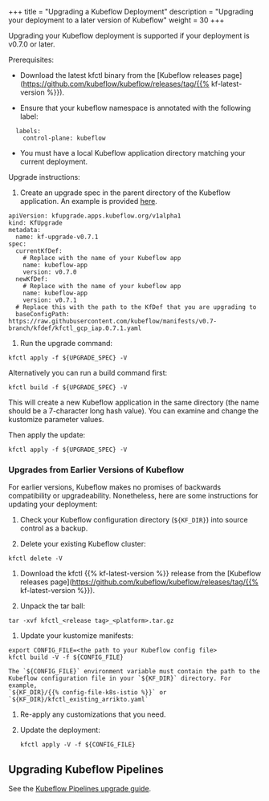 +++
title = "Upgrading a Kubeflow Deployment"
description = "Upgrading your deployment to a later version of Kubeflow"
weight = 30
+++

Upgrading your Kubeflow deployment is supported if your deployment is v0.7.0 or later.

Prerequisites:

* Download the latest kfctl binary from the
  [Kubeflow releases page](https://github.com/kubeflow/kubeflow/releases/tag/{{% kf-latest-version %}}).

* Ensure that your kubeflow namespace is annotated with the following label:
```
  labels:
    control-plane: kubeflow
```
* You must have a local Kubeflow application directory matching your current
   deployment.

Upgrade instructions:

1. Create an upgrade spec in the parent directory of the Kubeflow application. An example is provided
[here](https://github.com/kubeflow/manifests/blob/v0.7-branch/kfdef/kfctl_upgrade_gcp_iap_0.7.1.yaml).

```
apiVersion: kfupgrade.apps.kubeflow.org/v1alpha1
kind: KfUpgrade
metadata:
  name: kf-upgrade-v0.7.1
spec:
  currentKfDef:
    # Replace with the name of your Kubeflow app
    name: kubeflow-app
    version: v0.7.0
  newKfDef:
    # Replace with the name of your kubeflow app
    name: kubeflow-app
    version: v0.7.1
  # Replace this with the path to the KfDef that you are upgrading to
  baseConfigPath: https://raw.githubusercontent.com/kubeflow/manifests/v0.7-branch/kfdef/kfctl_gcp_iap.0.7.1.yaml
```
1. Run the upgrade command:

```
kfctl apply -f ${UPGRADE_SPEC} -V
```

Alternatively you can run a build command first:
```
kfctl build -f ${UPGRADE_SPEC} -V
```

This will create a new Kubeflow application in the same directory (the name
should be a 7-character long hash value). You can examine and change the
kustomize parameter values.

Then apply the update:
```
kfctl apply -f ${UPGRADE_SPEC} -V
```


### Upgrades from Earlier Versions of Kubeflow

For earlier versions, Kubeflow makes no promises of backwards compatibility or 
upgradeability. Nonetheless, here are some instructions for updating your deployment:

1. Check your Kubeflow configuration directory (`${KF_DIR}`) into source control
  as a backup.

1. Delete your existing Kubeflow cluster:

  ```  
  kfctl delete -V 
  ```

    

1. Download the kfctl {{% kf-latest-version %}} release from the
  [Kubeflow releases 
  page](https://github.com/kubeflow/kubeflow/releases/tag/{{% kf-latest-version %}}).

1. Unpack the tar ball:

  ```
  tar -xvf kfctl_<release tag>_<platform>.tar.gz
  ```

1. Update your kustomize manifests:

  ```
  export CONFIG_FILE=<the path to your Kubeflow config file>
  kfctl build -V -f ${CONFIG_FILE}
  ```
    The `${CONFIG_FILE}` environment variable must contain the path to the 
    Kubeflow configuration file in your `${KF_DIR}` directory. For example,
    `${KF_DIR}/{{% config-file-k8s-istio %}}` or `${KF_DIR}/kfctl_existing_arrikto.yaml`
  
1. Re-apply any customizations that you need.

1. Update the deployment:

     ```
     kfctl apply -V -f ${CONFIG_FILE}
     ```

## Upgrading Kubeflow Pipelines

See the [Kubeflow Pipelines upgrade guide](/docs/pipelines/upgrade/).
